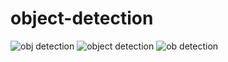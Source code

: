 # object-detection
![obj detection](https://user-images.githubusercontent.com/58820127/71092033-6f259380-21cc-11ea-8e4f-3fef8da2fd47.JPG)
![object detection](https://user-images.githubusercontent.com/58820127/71092081-8f555280-21cc-11ea-97f5-4670ce9e0558.JPG)
![ob detection](https://user-images.githubusercontent.com/58820127/71092171-c166b480-21cc-11ea-978c-7366880fb1bb.JPG)
